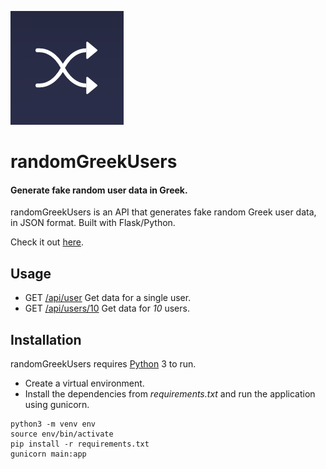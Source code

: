 ![logo](static/img/favicon.png)
# randomGreekUsers

#### Generate fake random user data in Greek.

randomGreekUsers is an API that generates fake random Greek user data, in JSON format.
Built with Flask/Python.

Check it out [here](https://randomgreekusersapi.herokuapp.com).

## Usage

- GET [/api/user](https://randomgreekusersapi.herokuapp.com/api/user)
Get data for a single user.
- GET [/api/users/10](https://randomgreekusersapi.herokuapp.com/api/users/10)
Get data for _10_ users.

## Installation
randomGreekUsers requires [Python](https://www.python.org/) 3 to run.
- Create a virtual environment.
- Install the dependencies from _requirements.txt_ and run the application using gunicorn.

```
python3 -m venv env
source env/bin/activate
pip install -r requirements.txt
gunicorn main:app
```
